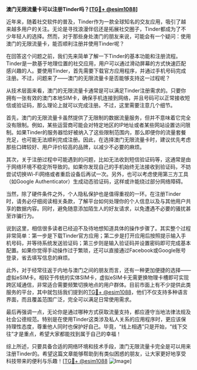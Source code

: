 **澳门无限流量卡可以注册Tinder吗？[[TG💪+ @esim1088](https://t.me/s/esim1088)]**

近年来，随着社交软件的普及，Tinder作为一款全球知名的交友应用，吸引了越来越多用户的关注。无论是寻找浪漫伴侣还是拓展社交圈子，Tinder都成为了不少年轻人的选择。然而，对于那些身处澳门的朋友来说，可能会有一个疑问：使用澳门的无限流量卡，能否顺利注册并使用Tinder呢？

在回答这个问题之前，我们先来简单了解一下Tinder的基本功能和注册流程。Tinder是一款基于地理位置的社交应用，用户可以通过滑动屏幕的方式快速匹配感兴趣的人。要使用Tinder，首先需要下载官方应用程序，并通过手机号码完成注册。不过，问题来了——澳门的无限流量卡是否能够支持这一过程呢？

从技术层面来看，澳门的无限流量卡通常是可以满足Tinder注册需求的。只要你拥有一张有效的澳门本地SIM卡，确保手机连接到网络，并且号码可以正常接收短信或验证码，那么理论上就可以完成注册。不过，这里需要注意几个细节。

首先，澳门的无限流量卡虽然提供了无限制的数据流量服务，但并不意味着它完全没有限制。例如，某些运营商可能会对特定地区的IP地址或者某些网站设置访问限制。如果Tinder的服务器恰好被纳入了这些限制范围内，那么即便你的流量套餐充足，也可能无法顺利完成注册。因此，在选择澳门无限流量卡时，建议优先考虑那些口碑较好、用户评价较高的品牌，以减少不必要的麻烦。

其次，关于注册过程中可能遇到的问题，比如无法收到短信验证码等，这通常是由于网络环境不稳定所导致的。如果你发现自己的手机始终无法接收到验证码，不妨尝试切换Wi-Fi网络或者重启设备后再试一次。另外，也可以考虑使用第三方工具（如Google Authenticator）生成动态验证码，这样或许能绕过部分网络障碍。

当然，除了硬件条件之外，个人隐私保护也是值得重视的一环。在注册Tinder时，请务必仔细阅读相关条款，了解平台如何处理你的个人信息以及与其他用户共享的数据内容。同时，避免随意添加陌生人的好友请求，以免遭遇不必要的骚扰甚至诈骗行为。

说到这里，相信很多读者已经迫不及待地想知道具体的操作步骤了。其实整个过程非常简单：第一步是下载Tinder官方应用；第二步是打开应用后按照提示输入手机号码，并等待系统发送验证码；第三步则是输入验证码并设置密码即可完成基本配置。如果你觉得手动操作过于繁琐，还可以直接通过Facebook或Google账号登录，省去填写信息的麻烦。

此外，对于经常往返于内地与澳门之间的朋友而言，还有一种更加便捷的选择——虚拟eSIM卡。相较于传统的实体SIM卡，虚拟eSIM卡无需更换物理卡槽即可实现跨区域通信，非常适合需要频繁切换地点的用户群体。目前市面上有不少提供此类服务的平台，其中就包括我们提到的[TG💪+ @esim1088](https://t.me/s/esim1088)，他们不仅支持多种语言界面，而且覆盖范围广泛，完全可以满足日常使用需求。

最后再强调一点，无论你是通过哪种方式获取流量支持，都应遵守当地法律法规及社会公德规范。特别是在使用Tinder这类涉及私人关系的应用程序时，更应该保持理性态度，尊重他人同时也保护好自己。毕竟，“线上相遇”只是开始，“线下交往”才是重点，希望大家都能找到属于自己的幸福！

综上所述，只要具备合适的网络环境和技术手段，澳门无限流量卡完全是可以用来注册Tinder的。希望这篇文章能够帮助到有类似困惑的朋友，让大家更好地享受科技带来的便利与乐趣！[[TG💪+ @esim1088](https://t.me/s/esim1088) ![Image](https://i.postimg.cc/4NQfJmqS/Snipaste-2025-05-13-00-14-12.png)]